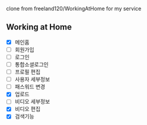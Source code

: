 clone from freeland120/WorkingAtHome for my service

## Working at Home

- [x] 메인홈
- [ ] 회원가입
- [ ] 로그인
- [ ] 통합소셜로그인
- [ ] 프로필 편집
- [ ] 사용자 세부정보
- [ ] 패스워드 변경
- [x] 업로드
- [ ] 비디오 세부정보
- [x] 비디오 편집
- [x] 검색기능
